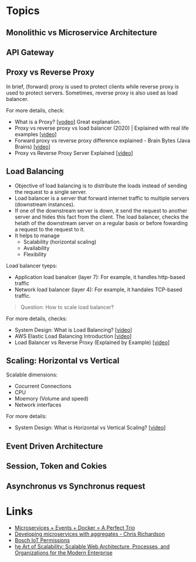 
# Topics
## Monolithic vs Microservice Architecture
## API Gateway
## Proxy vs Reverse Proxy
In brief, (forward) proxy is used to protect clients while reverse proxy is used to protect servers. Sometimes, reverse proxy is also used as load balancer.

For more details, check:

- What is a Proxy? [[vodeo](https://www.youtube.com/watch?v=jGQTS1CxZTE&ab_channel=F5DevCentral)] Great explanation.
- Proxy vs reverse proxy vs load balancer (2020) | Explained with real life examples [[video](https://www.youtube.com/watch?v=MiqrArNSxSM&ab_channel=ITkFunde)]
- Forward proxy vs reverse proxy difference explained - Brain Bytes (Java Brains) [[video](https://www.youtube.com/watch?v=AuINJdBPf8I&ab_channel=JavaBrains)]
- Proxy vs Reverse Proxy Server Explained [[video](https://www.youtube.com/watch?v=SqqrOspasag&ab_channel=HusseinNasser)]

## Load Balancing 
- Objective of load balancing is to distribute the loads instead of sending the request to a single server. 
- Load balancer is a server that forward internet traffic to multiple servers (downstream instances). 
- If one of the downstream server is down, it send the request to another server and hides this fact from the client. The load balancer, checks the helath of the downstream server on a regular basis or before fowarding a request to the request to it.
- It helps to manage 
  - Scalability (horizontal scaling)
  - Availability
  - Flexibility

Load balancer tyeps:
- Application load banalcer (layer 7): For example, it handles http-based traffic
- Network load balancer (layer 4): For example, it handales TCP-based traffic.

> Question: How to scale load balancer?

For more details, checks:
- System Design: What is Load Balancing? [[video](https://www.youtube.com/watch?v=gMIslJN44P0&ab_channel=BeABetterDev)]
- AWS Elastic Load Balancing Introduction [[video](https://www.youtube.com/watch?v=qpHLRc4Qt1E&ab_channel=StephaneMaarek)]
- Load Balancer vs Reverse Proxy (Explained by Example) [[video](https://www.youtube.com/watch?v=S8J2fkN2FeI&ab_channel=HusseinNasser)]

## Scaling: Horizontal vs Vertical
Scalable dimensions:
- Cocurrent Connections
- CPU
- Moemory (Volume and speed)
- Network interfaces

For more details:
- System Design: What is Horizontal vs Vertical Scaling? [[video](https://www.youtube.com/watch?v=p1YQU5sEz4g&ab_channel=BeABetterDev)]

## Event Driven Architecture
## Session, Token and Cokies
## Asynchronus vs Synchronus request

# Links
- [Microservices + Events + Docker = A Perfect Trio](https://www.youtube.com/watch?v=sSm2dRarhPo)
- [Developing microservices with aggregates - Chris Richardson](https://www.youtube.com/watch?v=7kX3fs0pWwc)
- [Bosch IoT Permissions](https://permissions.s-apps.de1.bosch-iot-cloud.com/docs/developer-guide/index.html#Best-Practices-when-using-JWTs_191598815)
- [he Art of Scalability: Scalable Web Architecture, Processes, and Organizations for the Modern Enterprise](https://www.oreilly.com/library/view/the-art-of/9780134031408/)



